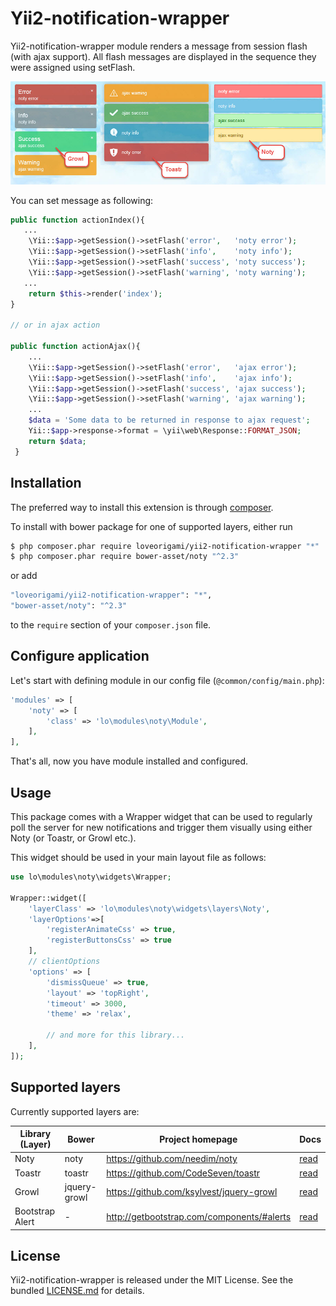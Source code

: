 # Yii2-notification-wrapper

Yii2-notification-wrapper module renders a message from session flash (with ajax support). All flash messages are displayed in the sequence they were assigned using setFlash.

!["Demo"](docs/img/noty-demo.jpg)

You can set message as following:

 ```php
public function actionIndex(){
    ...
     \Yii::$app->getSession()->setFlash('error',   'noty error');
     \Yii::$app->getSession()->setFlash('info',    'noty info');
     \Yii::$app->getSession()->setFlash('success', 'noty success');
     \Yii::$app->getSession()->setFlash('warning', 'noty warning');
    ...
     return $this->render('index');
 }

 // or in ajax action

 public function actionAjax(){
     ...
     \Yii::$app->getSession()->setFlash('error',   'ajax error');
     \Yii::$app->getSession()->setFlash('info',    'ajax info');
     \Yii::$app->getSession()->setFlash('success', 'ajax success');
     \Yii::$app->getSession()->setFlash('warning', 'ajax warning');
     ...
     $data = 'Some data to be returned in response to ajax request';
     Yii::$app->response->format = \yii\web\Response::FORMAT_JSON;
     return $data;
  }
 ```

Installation
--------
The preferred way to install this extension is through [composer](http://getcomposer.org/download/).

To install with bower package for one of supported layers, either run

```bash
$ php composer.phar require loveorigami/yii2-notification-wrapper "*"
$ php composer.phar require bower-asset/noty "^2.3"
```

or add

```bash
"loveorigami/yii2-notification-wrapper": "*",
"bower-asset/noty": "^2.3"
```

to the ```require``` section of your `composer.json` file.


Configure application
---------------------

Let's start with defining module in our config file (`@common/config/main.php`):

```php
'modules' => [
    'noty' => [
        'class' => 'lo\modules\noty\Module',
    ],
],
```
That's all, now you have module installed and configured.

Usage
-----

This package comes with a Wrapper widget that can be used to regularly poll the server for new notifications and trigger them visually using either Noty (or Toastr, or Growl etc.).

This widget should be used in your main layout file as follows:

```php
use lo\modules\noty\widgets\Wrapper;

Wrapper::widget([
    'layerClass' => 'lo\modules\noty\widgets\layers\Noty',
    'layerOptions'=>[
        'registerAnimateCss' => true,
        'registerButtonsCss' => true
    ],
    // clientOptions
    'options' => [
        'dismissQueue' => true,
        'layout' => 'topRight',
        'timeout' => 3000,
        'theme' => 'relax',

        // and more for this library...
    ],
]);

```

Supported layers
----------------

Currently supported layers are:

| Library (Layer) | Bower         | Project homepage                               | Docs                   |
| --------------- | ------------- | ---------------------------------------------- | ---------------------- |
| Noty            | noty          | https://github.com/needim/noty                 | [read](docs/Noty.md)   |
| Toastr          | toastr        | https://github.com/CodeSeven/toastr            | [read](docs/Toastr.md) |
| Growl           | jquery-growl  | https://github.com/ksylvest/jquery-growl       | [read](docs/Growl.md)  |
| Bootstrap Alert | -             | http://getbootstrap.com/components/#alerts     | [read](docs/Alert.md)  |


License
-------

Yii2-notification-wrapper is released under the MIT License. See the bundled [LICENSE.md](LICENSE.md)
for details.
